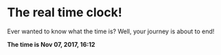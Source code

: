 # The real time clock!

Ever wanted to know what the time is? Well, your journey is about to end!

**The time is Nov 07, 2017, 16:12**